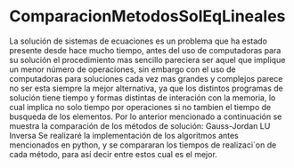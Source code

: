 # ComparacionMetodosSolEqLineales
La solución de sistemas de ecuaciones es un problema que ha estado presente desde hace mucho
tiempo, antes del uso de computadoras para su solución el procedimiento mas sencillo pareciera
ser aquel que implique un menor número de operaciones, sin embargo con el uso de computadoras
para soluciones cada vez mas grandes y complejos parece no ser esta siempre la mejor alternativa,
ya que los distintos programas de solución tiene tiempo y formas distintas de interación con la
memoria, lo cual implica no solo tiempo por operaciones si no tambien el tiempo de busqueda de
los elementos. Por lo anterior mencionado a continuación se muestra la comparación de los métodos
de solución:
Gauss-Jordan
LU
Inversa
Se realizaré la implementación de los algoritmos antes mencionados en python, y se compararan
los tiempos de realizaci´on de cada método, para así decir entre estos cual es el mejor.
